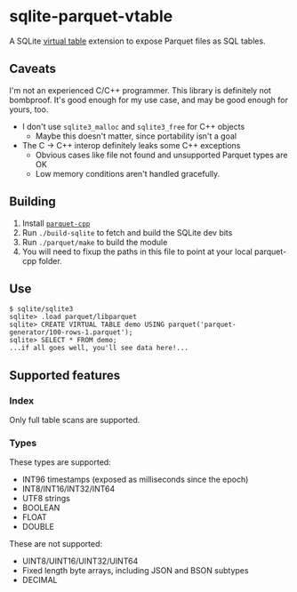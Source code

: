 # sqlite-parquet-vtable

A SQLite [virtual table](https://sqlite.org/vtab.html) extension to expose Parquet files as SQL tables.

## Caveats

I'm not an experienced C/C++ programmer. This library is definitely not bombproof. It's good enough for my use case,
and may be good enough for yours, too.

* I don't use `sqlite3_malloc` and `sqlite3_free` for C++ objects
  * Maybe this doesn't matter, since portability isn't a goal
* The C -> C++ interop definitely leaks some C++ exceptions
  * Obvious cases like file not found and unsupported Parquet types are OK
  * Low memory conditions aren't handled gracefully.

## Building

1. Install [`parquet-cpp`](https://github.com/apache/parquet-cpp)
2. Run `./build-sqlite` to fetch and build the SQLite dev bits
3. Run `./parquet/make` to build the module
  1. You will need to fixup the paths in this file to point at your local parquet-cpp folder.

## Use

```
$ sqlite/sqlite3
sqlite> .load parquet/libparquet
sqlite> CREATE VIRTUAL TABLE demo USING parquet('parquet-generator/100-rows-1.parquet');
sqlite> SELECT * FROM demo;
...if all goes well, you'll see data here!...
```

## Supported features

### Index

Only full table scans are supported.

### Types

These types are supported:

* INT96 timestamps (exposed as milliseconds since the epoch)
* INT8/INT16/INT32/INT64
* UTF8 strings
* BOOLEAN
* FLOAT
* DOUBLE

These are not supported:

* UINT8/UINT16/UINT32/UINT64
* Fixed length byte arrays, including JSON and BSON subtypes
* DECIMAL
